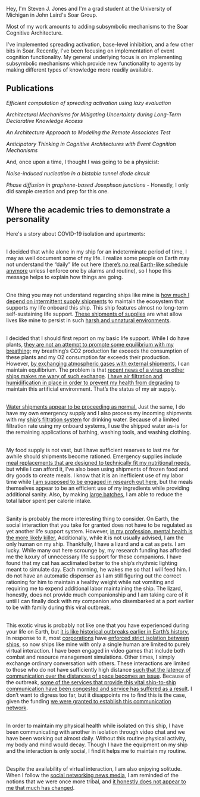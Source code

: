 Hey, I'm Steven J. Jones and I'm a grad student at the University of Michigan in John Laird's Soar Group.

Most of my work amounts to adding subsymbolic mechanisms to the Soar Cognitive Architecture.

I've implemented spreading activation, base-level inhibition, and a few other bits in Soar. Recently, I've been 
focusing on implementation of event cognition functionality. My general underlying focus is on implementing 
subsymbolic mechanisms which provide new functionality to agents by making different types of knowledge more 
readily available.

## Publications

*Efficient computation of spreading activation using lazy evaluation*

*Architectural Mechanisms for Mitigating Uncertainty during Long-Term Declarative Knowledge Access*

*An Architecture Approach to Modeling the Remote Associates Test*

*Anticipatory Thinking in Cognitive Architectures with Event Cognition Mechanisms*

And, once upon a time, I thought I was going to be a physicist:

*Noise-induced nucleation in a bistable tunnel diode circuit*

*Phase diffusion in graphene-based Josephson junctions* - Honestly, I only did sample creation and prep for this one.

## Where the academic tries to demonstrate a personality

Here's a story about COVID-19 isolation and apartments:


<br/> I decided that while alone in my ship for an indeterminate period of time, I may as well document some of my life. I realize some people on Earth may not understand the “daily” life out here ([there’s no real Earth-like schedule anymore](https://i.redd.it/jt4bmuw4hiq41.jpg) unless I enforce one by alarms and routine), so I hope this message helps to explain how things are going.  


<br/> One thing you may not understand regarding ships like mine is [how much I depend on intermittent supply shipments](https://www.ers.usda.gov/data-products/ag-and-food-statistics-charting-the-essentials/food-prices-and-spending/) to maintain the ecosystem that supports my life onboard this ship. This ship features almost no long-term self-sustaining life support. [These shipments of supplies](https://www.ams.usda.gov/services/transportation-analysis) are what allow lives like mine to persist in such [harsh and unnatural environments](https://www.ers.usda.gov/data-products/food-access-research-atlas/go-to-the-atlas.aspx).  



<br/> I decided that I should first report on my basic life support. While I do have plants, [they are not an attempt to promote some equilibrium with my breathing](https://www.sciencefocus.com/science/how-many-plants-would-i-need-in-an-airtight-room-to-be-able-to-breathe/); my breathing’s CO2 production far exceeds the consumption of these plants and my O2 consumption far exceeds their production. However, [by exchanging atmospheric gases with external shipments](https://en.wikipedia.org/wiki/Natural_ventilation#Wind_driven_ventilation "opening windows"), I can maintain equilibrium. The problem is that [recent news of a virus on other ships makes me wary of such exchange](https://www.ccn.com/japan-scientists-find-new-transmission-route-of-coronavirus-in-breakthrough-study/). [I have air filtration and humidification in place in order to prevent my health from degrading](https://www.epa.gov/indoor-air-quality-iaq/what-can-i-do-improve-my-current-homes-indoor-air-quality-1) to maintain this artificial environment. That’s the status of my air supply.  



<br/> [Water shipments appear to be proceeding as normal.](https://en.wikipedia.org/wiki/Tap_water) Just the same, I do have my own emergency supply and I also process my incoming shipments with my [ship’s filtration system](https://en.wikipedia.org/wiki/Water_filter#Point-of-use_filters "a brita pitcher") for drinking water. Because of a limited filtration rate using my onboard systems, I use the shipped water as-is for the remaining applications of bathing, washing tools, and washing clothing.  



<br/> My food supply is not vast, but I have sufficient reserves to last me for awhile should shipments become rationed. Emergency supplies include [meal replacements that are designed to technically fit my nutritional needs](https://huel.com), but while I can afford it, I’ve also been using shipments of frozen food and dry goods to create meals. I know that it is an inefficient use of my labor time while [I am supposed to be engaged in research out here](https://www.washingtonpost.com/history/2020/03/12/during-pandemic-isaac-newton-had-work-home-too-he-used-time-wisely/ "This was unironically sent with what were honestly good intentions from a faculty member."), but the meals themselves appear to be an efficient use of my ingredients while providing additional sanity. Also, by making [large batches](https://www.countryliving.com/food-drinks/g1903/slow-cooker-recipes/), I am able to reduce the total labor spent per calorie intake.  



<br/> Sanity is probably the more interesting thing to consider. On Earth, the social interaction that you take for granted does not have to be regulated as yet another life support system. However, [in my profession, mental health is the more likely killer.](https://www.theatlantic.com/education/archive/2018/11/anxiety-depression-mental-health-graduate-school/576769/) Additionally, while it is not usually advised, I am the only human on my ship. Thankfully, I have a lizard and a cat as pets. I am lucky. While many out here scrounge by, my research funding has afforded me the luxury of unnecessary life support for these companions. I have found that my cat has acclimated better to the ship’s rhythmic lighting meant to simulate day. Each morning, he wakes me so that I will feed him. I do not have an automatic dispenser as I am still figuring out the correct rationing for him to maintain a healthy weight while not vomiting and requiring me to expend additional labor maintaining the ship. The lizard, honestly, does not provide much companionship and I am taking care of it until I can finally dock with my companion who disembarked at a port earlier to be with family during this viral outbreak.  



<br/> This exotic virus is probably not like one that you have experienced during your life on Earth, but [it is like historical outbreaks earlier in Earth’s history.](https://www.businessinsider.com/pandemics-that-changed-the-course-of-human-history-coronavirus-flu-aids-plague) In response to it, most [corporations](https://www.stanfordlawreview.org/print/article/why-the-constitution-was-written-down/ "I don't know how governments are much different from corporations if you think of constitutions as corporate charters.") have [enforced strict isolation between ships](https://www.nytimes.com/interactive/2020/us/coronavirus-stay-at-home-order.html), so now ships like mine with only a single human are limited to purely virtual interaction. I have been engaged in video games that include both combat and resource management simulations. Other times, I simply exchange ordinary conversation with others. These interactions are limited to those who do not have sufficiently high distance [such that the latency of communication over the distances of space becomes an issue](https://en.wikipedia.org/wiki/Matchmaking_(video_games)#Server_browsers). Because of the outbreak, [some of the services that provide this vital ship-to-ship communication have been congested and service has suffered as a result](https://twitter.com/blizzardcs/status/1245799798411845633?s=21). I don’t want to digress too far, but it disappoints me to find this is the case, given the funding [we were granted to establish this communication network](https://www.ntia.doc.gov/legacy/broadbandgrants/comments/61BF.pdf "I didn't actually read this.").  



<br/> In order to maintain my physical health while isolated on this ship, I have been communicating with another in isolation through video chat and we have been working out almost daily. Without this routine physical activity, my body and mind would decay. Though I have the equipment on my ship and the interaction is only social, I find it helps me to maintain my routine.  



<br/> Despite the availability of virtual interaction, I am also enjoying solitude. When I follow the [social networking news media](https://www.forbes.com/sites/petersuciu/2019/10/11/more-americans-are-getting-their-news-from-social-media/), I am reminded of the notions that we were once more tribal, and [it honestly does not appear to me that much has changed](https://en.wikipedia.org/wiki/Tiger_King:_Murder,_Mayhem_and_Madness).  
